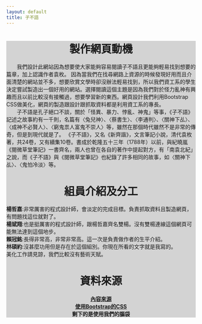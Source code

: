 ```yaml
---
layout: default
title: 子不語
---
```


<div class="container">
    <div style="background-color:LightGray;">
        <h1 align='center'>製作網頁動機</h1>
        <p>&ensp;&ensp;&ensp;&ensp;我們設計此網站因為想要使大家能夠容易閱讀子不語且更能夠輕易找到想要的篇章，加上認識作者袁枚。
            因為當我們在找尋網路上資源的時候發現好用而且介面清楚的網站並不多，想要欣賞文學時卻沒辦法輕易找到，所以我們資工系的學生決定嘗試製造出一個好用的網站。選擇閱讀這個主題是因為我們對於怪力亂神有興趣而且以前比較沒有接觸過，想要學習新的東西。網頁設計我們利用Bootstrap
            CSS做美化，網頁的製造跟設計跟抓取資料都是利用資工系的專長。
            <br>&ensp;&ensp;&ensp;&ensp;子不語是孔子絕口不談，關於「怪異、暴力、悖亂、神鬼」等事，《子不語》記述之故事約有一千則，名篇有〈兔兒神〉、〈蔡書生〉、〈李通判〉、〈關神下乩〉、〈成神不必賢人〉、〈窮鬼祟人富鬼不崇人〉等，雖然在那個時代雖然不是非常的傳奇，但是到現代就是了。
            《子不語》，又名《新齊諧》，文言筆記小說，清代袁枚著，共24卷，又有續集10卷。書成於乾隆五十三年（1788年）以前，與紀曉嵐《閱微草堂筆記》一書齊名，兩人也曾在各自的著作中提起對方，有「南袁北紀」之說，而《子不語》與《閱微草堂筆記》也紀錄了許多相同的故事，如〈關神下乩〉、〈鬼怕冷淡〉等。
        </p>
        <h1 align='center'>組員介紹及分工</h1>
        <p><b>楊哲嘉</b>:非常厲害的程式設計師，會淡定的完成目標。負責抓取資料且製造網頁，有問題找這位就對了。<br>
            <b>楊斌翔</b>:也是挺厲害的程式設計師，跟楊哲嘉齊名雙楊。沒有雙楊連線這個網頁可能無法達到這個地步。<br>
            <b>賴冠銘</b>:長得非常高，非常非常高。這一次是負責做作者的生平介紹。<br>
            <b>林碩約</b>:沒甚麼功用但是存在於這個組別。你現在所看的文字就是我寫的。<br>
            美化工作請見諒，我們比較沒有藝術天賦。
        </p>
        <h1 align='center'>資料來源</h1>
        <h4 align='center'><a href="https://www.ptt.cc/man/marvel/D7B0/D450/D47A/index.html">內容來源</a><br>
            <a href="https://getbootstrap.com/docs/5.1/getting-started/introduction/">使用Bootstrap的CSS</a><br>
            剩下的是使用我們的腦袋
        </h4>
    </div>
</div>
<i color="blue" data-feather="eye"></i>
<i color="blue" data-feather="heart"></i>
<i color="blue" data-feather="feather"></i>
<i color="blue" data-feather="eye"></i>
<i color="blue" data-feather="heart"></i>
<i color="blue" data-feather="feather"></i><i color="blue" data-feather="eye"></i>
<i color="blue" data-feather="heart"></i>
<i color="blue" data-feather="feather"></i><i color="blue" data-feather="eye"></i>
<i color="blue" data-feather="heart"></i>
<i color="blue" data-feather="feather"></i><i color="blue" data-feather="eye"></i>
<i color="blue" data-feather="heart"></i>
<i color="blue" data-feather="feather"></i><i color="blue" data-feather="eye"></i>
<i color="blue" data-feather="heart"></i>
<i color="blue" data-feather="feather"></i><i color="blue" data-feather="eye"></i>
<i color="blue" data-feather="heart"></i>
<i color="blue" data-feather="feather"></i><i color="blue" data-feather="eye"></i>
<i color="blue" data-feather="heart"></i>
<i color="blue" data-feather="feather"></i><i color="blue" data-feather="eye"></i>
<i color="blue" data-feather="heart"></i>
<i color="blue" data-feather="feather"></i><i color="blue" data-feather="eye"></i>
<i color="blue" data-feather="heart"></i>
<i color="blue" data-feather="feather"></i><i color="blue" data-feather="eye"></i>
<i color="blue" data-feather="heart"></i>
<i color="blue" data-feather="feather"></i><i color="blue" data-feather="eye"></i>
<i color="blue" data-feather="heart"></i>
<i color="blue" data-feather="feather"></i><i color="blue" data-feather="eye"></i>
<i color="blue" data-feather="heart"></i>
<i color="blue" data-feather="feather"></i><i color="blue" data-feather="eye"></i>
<i color="blue" data-feather="heart"></i>
<i color="blue" data-feather="feather"></i><i color="blue" data-feather="eye"></i>
<i color="blue" data-feather="heart"></i>
<i color="blue" data-feather="feather"></i><i color="blue" data-feather="eye"></i>
<i color="blue" data-feather="heart"></i>
<i color="blue" data-feather="feather"></i><i color="blue" data-feather="eye"></i>
<i color="blue" data-feather="heart"></i>
<i color="blue" data-feather="feather"></i><i color="blue" data-feather="eye"></i>
<i color="blue" data-feather="heart"></i>
<i color="blue" data-feather="feather"></i><i color="blue" data-feather="eye"></i>
<i color="blue" data-feather="heart"></i>
<i color="blue" data-feather="feather"></i>
<script src="https://unpkg.com/feather-icons"></script>
<script>
    feather.replace()
</script>
